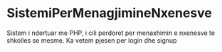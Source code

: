# SistemiPerMenagjimineNxenesve
 Sistem i ndertuar me PHP, i cili perdoret per menaxhimin e nxenesve te shkolles se mesme. Ka vetem pjesen per login dhe signup

